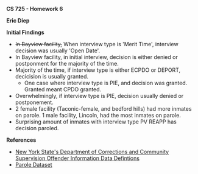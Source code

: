 **CS 725 - Homework 6**

**Eric Diep**

**Initial Findings**
 - ~~In Bayview facility,~~ When interview type is 'Merit Time', interview decision was usually 'Open Date'.
 - In Bayview facility, in initial interview, decision is either denied or postponment for the majority of the time.
 - Majority of the time, if interview type is either ECPDO or DEPORT, decicision is usually granted.
    - One case where interview type is PIE, and decision was granted. Granted meant CPDO granted.
 - Overwhelmingly, if interview type is PIE, decision usually denied or postponement.
 - 2 female facility (Taconic-female, and bedford hills) had more inmates on parole. 1 male facility, Lincoln, had the most inmates on parole.
 - Surprising amount of inmates with interview type PV REAPP has decision paroled.

**References**
 - [New York State's Department of Corrections and Community Supervision Offender Information Data Defintions](http://www.doccs.ny.gov/calendardatadefinitions.html)
 - [Parole Dataset](http://www.cs.odu.edu/~mweigle/CS725-S18/HW6)